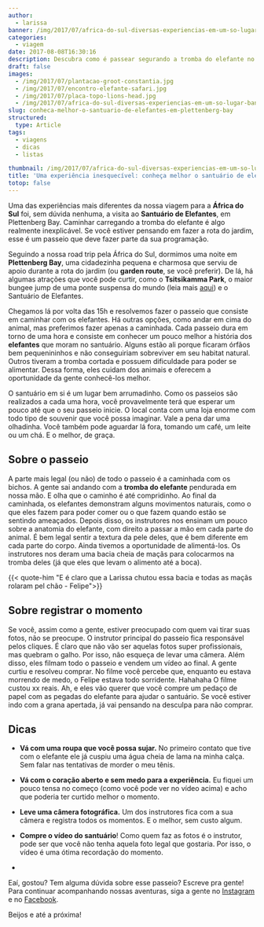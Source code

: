 ```yaml
---
author:
  - larissa
banner: /img/2017/07/africa-do-sul-diversas-experiencias-em-um-so-lugar-banner.jpg
categories:
  - viagem
date: 2017-08-08T16:30:16
description: Descubra como é passear segurando a tromba do elefante no Santuário de Plettenberg Bay, na África do Sul.
draft: false
images:
  - /img/2017/07/plantacao-groot-constantia.jpg
  - /img/2017/07/encontro-elefante-safari.jpg
  - /img/2017/07/placa-topo-lions-head.jpg
  - /img/2017/07/africa-do-sul-diversas-experiencias-em-um-so-lugar-banner.jpg
slug: conheca-melhor-o-santuario-de-elefantes-em-plettenberg-bay
structured:
  type: Article
tags:
  - viagens
  - dicas
  - listas

thumbnail: /img/2017/07/africa-do-sul-diversas-experiencias-em-um-so-lugar-thumb.jpg
title: 'Uma experiência inesquecível: conheça melhor o santuário de elefantes em Plettenberg Bay'
totop: false
---
```


Uma das experiências mais diferentes da nossa viagem para a **África do Sul** foi, sem dúvida nenhuma, a visita ao **Santuário de Elefantes**, em Plettenberg Bay. Caminhar carregando a tromba do elefante é algo realmente inexplicável. Se você estiver pensando em fazer a rota do jardim, esse é um passeio que deve fazer parte da sua programação.

Seguindo a nossa road trip pela África do Sul, dormimos uma noite em **Plettenberg Bay**, uma cidadezinha pequena e charmosa que serviu de apoio durante a rota do jardim (ou **garden route**, se você preferir). De lá, há algumas atrações que você pode curtir, como o **Tsitsikamma Park**, o maior bungee jump de uma ponte suspensa do mundo (leia mais [aqui](http://debacontudo.com.br/viagem/bungee-jump-face-adrenalin-africa-do-sul/)) e o Santuário de Elefantes.

Chegamos lá por volta das 15h e resolvemos fazer o passeio que consiste em caminhar com os elefantes. Há outras opções, como andar em cima do animal, mas preferimos fazer apenas a caminhada. Cada passeio dura em torno de uma hora e consiste em conhecer um pouco melhor a história dos **elefantes** que moram no santuário. Alguns estão ali porque ficaram órfãos bem pequenininhos e não conseguiriam sobreviver em seu habitat natural. Outros tiveram a tromba cortada e possuem dificuldade para poder se alimentar. Dessa forma, eles cuidam dos animais e oferecem a oportunidade da gente conhecê-los melhor.

O santuário em si é um lugar bem arrumadinho. Como os passeios são realizados a cada uma hora, você provavelmente terá que esperar um pouco até que o seu passeio inicie. O local conta com uma loja enorme com todo tipo de souvenir que você possa imaginar. Vale a pena dar uma olhadinha. Você também pode aguardar lá fora, tomando um café, um leite ou um chá. E o melhor, de graça.



## Sobre o passeio

A parte mais legal (ou não) de todo o passeio é a caminhada com os bichos. A gente sai andando com a **tromba do elefante** pendurada em nossa mão. E olha que o caminho é até compridinho. Ao final da caminhada, os elefantes demonstram alguns movimentos naturais, como o que eles fazem para poder comer ou o que fazem quando estão se sentindo ameaçados. Depois disso, os instrutores nos ensinam um pouco sobre a anatomia do elefante, com direito a passar a mão em cada parte do animal. É bem legal sentir a textura da pele deles, que é bem diferente em cada parte do corpo. Ainda tivemos a oportunidade de alimentá-los. Os instrutores nos deram uma bacia cheia de maçãs para colocarmos na tromba deles (já que eles que levam o alimento até a boca).

{{< quote-him "E é claro que a Larissa chutou essa bacia e todas as maçãs rolaram pel chão - Felipe">}}



## Sobre registrar o momento

Se você, assim como a gente, estiver preocupado com quem vai tirar suas fotos, não se preocupe. O instrutor principal do passeio fica responsável pelos cliques. É claro que não vão ser aquelas fotos super profissionais, mas quebram o galho. Por isso, não esqueça de levar uma câmera. Além disso, eles filmam todo o passeio e vendem um vídeo ao final. A gente curtiu e resolveu comprar. No filme você percebe que, enquanto eu estava morrendo de medo, o Felipe estava todo sorridente. Hahahaha O filme custou xx reais. Ah, e eles vão querer que você compre um pedaço de papel com as pegadas do elefante para ajudar o santuário. Se você estiver indo com a grana apertada, já vai pensando na desculpa para não comprar.



## Dicas 

- **Vá com uma roupa que você possa sujar.** No primeiro contato que tive com o elefante ele já cuspiu uma água cheia de lama na minha calça. Sem falar nas tentativas de morder o meu tênis. 
- **Vá com o coração aberto e sem medo para a experiência.** Eu fiquei um pouco tensa no começo (como você pode ver no vídeo acima) e acho que poderia ter curtido melhor o momento. 

- **Leve uma câmera fotográfica.** Um dos instrutores fica com a sua câmera e registra todos os momentos. E o melhor, sem custo algum.

- **Compre o vídeo do santuário**! Como quem faz as fotos é o instrutor, pode ser que você não tenha aquela foto legal que gostaria. Por isso, o vídeo é uma ótima recordação do momento.
- ​



Eaí, gostou? Tem alguma dúvida sobre esse passeio? Escreve pra gente! 
Para continuar acompanhando nossas aventuras, siga a gente no [Instagram](https://www.instagram.com/casaldebacontudo/) e no [Facebook](https://www.facebook.com/debacontudo).

Beijos e até a próxima!